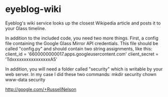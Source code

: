 eyeblog-wiki
============

Eyeblog's wiki service looks up the closest Wikipedia article and posts it to your Glass timeline.

In addition to the included code, you need two more things. First, a config file containing the Google Glass Mirror API
credentials. This file should be called "config.py" and should contain two string assignments, like this:
client_id = '6600000000017.apps.googleusercontent.com'
client_secret = 'TdxxxxxxxxxxxxxxxxA5'

In addition, you will need a folder called "security" which is writable by your web server. In my case I did these two commands:
mkdir security
chown www-data security

http://google.com/+RussellNelson


